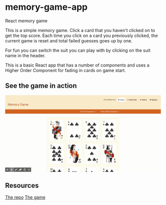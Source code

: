 # memory-game-app
React memory game

This is a simple memory game. Click a card that you haven't clicked on to get the top score. Each time you click on a card you previously clicked, the current game is reset and total failed guesses goes up by one.

For fun you can switch the suit you can play with by clicking on the suit name in the header.

This is a basic React app that has a number of components and uses a Higher Order Component for fading in cards on game start.

## See the game in action
![alt text](https://raw.githubusercontent.com/petr0n/memory-game-app/master/Memory-Game-App.gif "Preview the app")



## Resources
[The repo](https://github.com/petr0n/memory-game-app)
[The game](https://petr0n.github.io/memory-game-app/)
